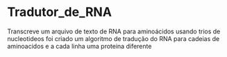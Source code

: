 # Tradutor_de_RNA
 Transcreve um arquivo de texto de RNA para aminoácidos
 usando trios de nucleotideos foi criado um algoritmo de tradução do RNA para cadeias de aminoacidos e 
 a cada linha uma proteina diferente
 
